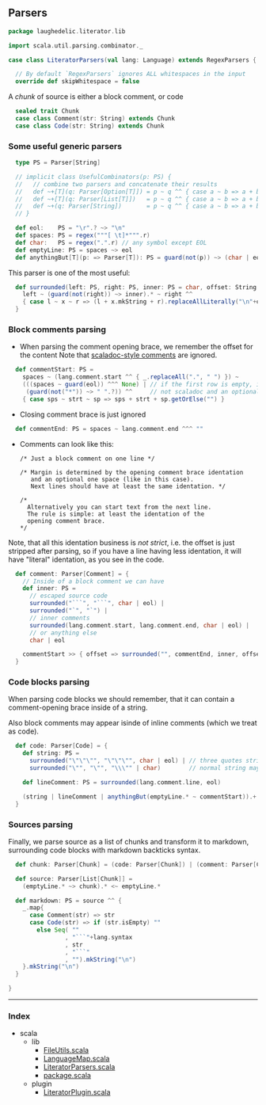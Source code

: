 ## Parsers

```scala
package laughedelic.literator.lib

import scala.util.parsing.combinator._

case class LiteratorParsers(val lang: Language) extends RegexParsers {

  // By default `RegexParsers` ignores ALL whitespaces in the input
  override def skipWhitespace = false
```

A _chunk_ of source is either a block comment, or code

```scala
  sealed trait Chunk
  case class Comment(str: String) extends Chunk
  case class Code(str: String) extends Chunk
```

### Some useful generic parsers

```scala
  type PS = Parser[String]

  // implicit class UsefulCombinators(p: PS) {
  //   // combine two parsers and concatenate their results
  //   def ~+[T](q: Parser[Option[T]]) = p ~ q ^^ { case a ~ b => a + b.getOrElse("").toString }
  //   def ~+[T](q: Parser[List[T]])   = p ~ q ^^ { case a ~ b => a + b.mkString }
  //   def ~+(q: Parser[String])       = p ~ q ^^ { case a ~ b => a + b }
  // }

  def eol:    PS = "\r".? ~> "\n"
  def spaces: PS = regex("""[ \t]*""".r)
  def char:   PS = regex(".".r) // any symbol except EOL
  def emptyLine: PS = spaces ~> eol
  def anythingBut[T](p: => Parser[T]): PS = guard(not(p)) ~> (char | eol)
```

This parser is one of the most useful:

```scala
  def surrounded(left: PS, right: PS, inner: PS = char, offset: String = "") = {
    left ~ (guard(not(right)) ~> inner).* ~ right ^^ 
    { case l ~ x ~ r => (l + x.mkString + r).replaceAllLiterally("\n"+offset, "\n") }
  }
```

### Block comments parsing
- When parsing the comment opening brace, we remember the offset for the content
  Note that [scaladoc-style comments](http://docs.scala-lang.org/style/scaladoc.html) 
  are ignored.


```scala
  def commentStart: PS = 
    spaces ~ (lang.comment.start ^^ { _.replaceAll(".", " ") }) ~ 
    (((spaces ~ guard(eol)) ^^^ None) | // if the first row is empty, ignore it
     (guard(not("*")) ~> " ".?)) ^^     // not scaladoc and an optional space
    { case sps ~ strt ~ sp => sps + strt + sp.getOrElse("") }
```

- Closing comment brace is just ignored

```scala
  def commentEnd: PS = spaces ~ lang.comment.end ^^^ ""
```

- Comments can look like this:

  ```
  /* Just a block comment on one line */

  /* Margin is determined by the opening comment brace identation
     and an optional one space (like in this case).
     Next lines should have at least the same identation. */
   
  /*
    Alternatively you can start text from the next line.
    The rule is simple: at least the identation of the 
    opening comment brace.
  */
  ```

Note, that all this identation business is _not strict_, i.e. the offset 
is just stripped after parsing, so if you have a line having less identation, 
it will have "literal" identation, as you see in the code.


```scala
  def comment: Parser[Comment] = {
    // Inside of a block comment we can have 
    def inner: PS =
      // escaped source code
      surrounded("```", "```", char | eol) | 
      surrounded("`", "`") |
      // inner comments
      surrounded(lang.comment.start, lang.comment.end, char | eol) |
      // or anything else
      char | eol

    commentStart >> { offset => surrounded("", commentEnd, inner, offset) } ^^ Comment
  }
```

### Code blocks parsing
When parsing code blocks we should remember, that it
can contain a comment-opening brace inside of a string.
 
Also block comments may appear isinde of inline comments 
(which we treat as code).


```scala
  def code: Parser[Code] = {
    def string: PS = 
      surrounded("\"\"\"", "\"\"\"", char | eol) | // three quotes string
      surrounded("\"", "\"", "\\\"" | char)        // normal string may contain escaped quote

    def lineComment: PS = surrounded(lang.comment.line, eol)

    (string | lineComment | anythingBut(emptyLine.* ~ commentStart)).+ ^^ { _.mkString } ^^ Code
  }
```

### Sources parsing

Finally, we parse source as a list of chunks and
transform it to markdown, surrounding code blocks 
with markdown backticks syntax.


```scala
  def chunk: Parser[Chunk] = (code: Parser[Chunk]) | (comment: Parser[Chunk])

  def source: Parser[List[Chunk]] =
    (emptyLine.* ~> chunk).* <~ emptyLine.*

  def markdown: PS = source ^^ {
    _.map{
      case Comment(str) => str
      case Code(str) => if (str.isEmpty) ""
        else Seq( ""
                , "```"+lang.syntax
                , str
                , "```"
                , "").mkString("\n")
    }.mkString("\n")
  }

}

```


------

### Index

+ scala
  + lib
    + [FileUtils.scala][lib/FileUtils.scala]
    + [LanguageMap.scala][lib/LanguageMap.scala]
    + [LiteratorParsers.scala][lib/LiteratorParsers.scala]
    + [package.scala][lib/package.scala]
  + plugin
    + [LiteratorPlugin.scala][plugin/LiteratorPlugin.scala]

[lib/FileUtils.scala]: FileUtils.scala.md
[lib/LanguageMap.scala]: LanguageMap.scala.md
[lib/LiteratorParsers.scala]: LiteratorParsers.scala.md
[lib/package.scala]: package.scala.md
[plugin/LiteratorPlugin.scala]: ../plugin/LiteratorPlugin.scala.md
[Readme.md]: ../Readme.md.md